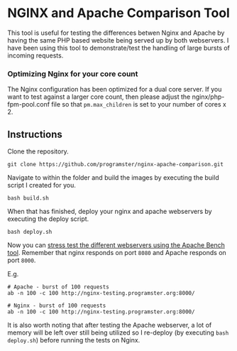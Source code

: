 # NGINX and Apache Comparison Tool

This tool is useful for testing the differences betwen Nginx and Apache by having the same PHP based website being served up by both webservers. I have been using this tool to demonstrate/test the handling of large bursts of incoming requests.

### Optimizing Nginx for your core count
The Nginx configuration has been optimized for a dual core server. If you want to test against a larger core count, then please adjust the nginx/php-fpm-pool.conf file so that `pm.max_children` is set to your number of cores x 2.

## Instructions
Clone the repository.
```
git clone https://github.com/programster/nginx-apache-comparison.git
```

Navigate to within the folder and build the images by executing the build script I created for you.
```
bash build.sh
```

When that has finished, deploy your nginx and apache webservers by executing the deploy script.
```
bash deploy.sh
```

Now you can [stress test the different webservers using the Apache Bench tool](http://blog.programster.org/stress-testing-apache-server). Remember that nginx responds on port `8080` and Apache responds on port `8000`.

E.g.

```
# Apache - burst of 100 requests
ab -n 100 -c 100 http://nginx-testing.programster.org:8000/

# Nginx - burst of 100 requests
ab -n 100 -c 100 http://nginx-testing.programster.org:8000/
```

It is also worth noting that after testing the Apache webserver, a lot of memory will be left over still being utilized so I re-deploy (by executing `bash deploy.sh`) before running the tests on Nginx.
